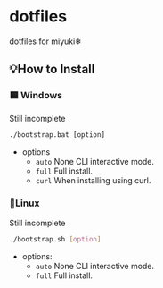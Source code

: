 # dotfiles
dotfiles for miyuki❄

## 💡How to Install
### 🟦 Windows
Still incomplete
```bat
./bootstrap.bat [option]
```

- options
    - `auto`        None CLI interactive mode.
    - `full`        Full install.
    - `curl`        When installing using curl.

### 🐧Linux
Still incomplete
```bash
./bootstrap.sh [option]
```

- options:
    - `auto`        None CLI interactive mode.
    - `full`        Full install.
